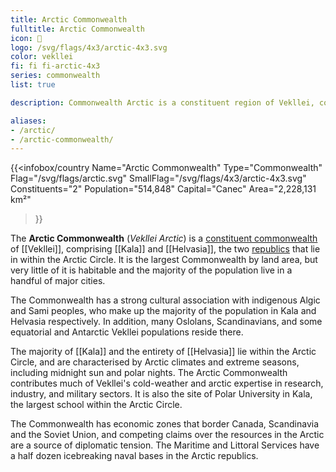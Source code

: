 ```yaml
---
title: Arctic Commonwealth
fulltitle: Arctic Commonwealth
icon: 🌹
logo: /svg/flags/4x3/arctic-4x3.svg
color: vekllei
fi: fi fi-arctic-4x3
series: commonwealth
list: true

description: Commonwealth Arctic is a constituent region of Vekllei, comprising 2 republics in the Arctic Ocean.

aliases:
- /arctic/
- /arctic-commonwealth/
---
```

{{<infobox/country
   Name="Arctic Commonwealth"
   Type="Commonwealth"
   Flag="/svg/flags/arctic.svg"
   SmallFlag="/svg/flags/4x3/arctic-4x3.svg"
   Constituents="2"
   Population="514,848"
   Capital="Canec"
   Area="2,228,131 km²"
 >}}

The <span class="fi fi-arctic-4x3"></span> **Arctic Commonwealth** (*Vekllei Arctic*) is a [constituent commonwealth](/constituents/) of [[Vekllei]], comprising [[Kala]] and [[Helvasia]], the two [republics](/republics/) that lie in within the Arctic Circle. It is the largest Commonwealth by land area, but very little of it is habitable and the majority of the population live in a handful of major cities.

The Commonwealth has a strong cultural association with indigenous Algic and Sami peoples, who make up the majority of the population in Kala and Helvasia respectively. In addition, many Oslolans, Scandinavians, and some equatorial and Antarctic Vekllei populations reside there.

The majority of [[Kala]] and the entirety of [[Helvasia]] lie within the Arctic Circle, and are characterised by Arctic climates and extreme seasons, including midnight sun and polar nights. The Arctic Commonwealth contributes much of Vekllei's cold-weather and arctic expertise in research, industry, and military sectors. It is also the site of Polar University in Kala, the largest school within the Arctic Circle.

The Commonwealth has economic zones that border Canada, Scandinavia and the Soviet Union, and competing claims over the resources in the Arctic are a source of diplomatic tension. The Maritime and Littoral Services have a half dozen icebreaking naval bases in the Arctic republics.